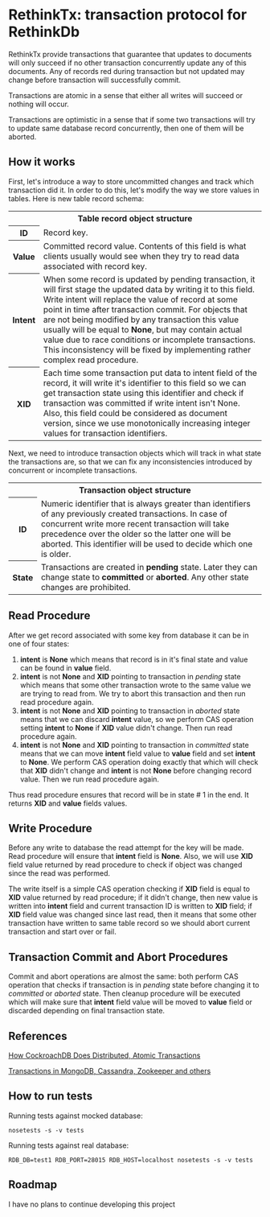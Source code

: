 RethinkTx: transaction protocol for RethinkDb
=============================================

RethinkTx provide transactions that guarantee that updates to documents will
only succeed if no other transaction concurrently update any of this documents.
Any of records red during transaction but not updated may change before
transaction will successfully commit.

Transactions are atomic in a sense that either all writes will succeed or
nothing will occur.

Transactions are optimistic in a sense that if some two transactions will try
to update same database record concurrently, then one of them will be aborted.

How it works
------------

First, let's introduce a way to store uncommitted changes and track which
transaction did it. In order to do this, let's modify the way we store values
in tables. Here is new table record schema:

<table>
  <tr>
    <th colspan=2>Table record object structure</th>
  </tr>
  <tr>
    <th>ID</th>
    <td>
      Record key.
    </td>
  </tr>
  <tr>
    <th>Value</th>
    <td>
      Committed record value. Contents of this field is what clients usually
      would see when they try to read data associated with record key.
    </td>
  </tr>
  <tr>
    <th>Intent</th>
    <td>
      When some record is updated by pending transaction, it will first stage
      the updated data by writing it to this field. Write intent will replace
      the value of record at some point in time after transaction commit. For
      objects that are not being modified by any transaction this value usually
      will be equal to <strong>None</strong>, but may contain actual value due
      to race conditions or incomplete transactions. This inconsistency will be
      fixed by implementing rather complex read procedure.
    </td>
  </tr>
  <tr>
    <th>XID</th>
    <td>
      Each time some transaction put data to intent field of the record,
      it will write it's identifier to this field so we can get transaction
      state using this identifier and check if transaction was committed
      if write intent isn't None.
      Also, this field could be considered as document version, since we use
      monotonically increasing integer values for transaction identifiers.
    </td>
  </tr>
</table>

Next, we need to introduce transaction objects which will track in what state
the transactions are, so that we can fix any inconsistencies introduced by
concurrent or incomplete transactions.

<table>
  <tr>
    <th colspan=2>Transaction object structure</th>
  </tr>
  <tr>
    <th>ID</th>
    <td>
      Numeric identifier that is always greater than identifiers of any
      previously created transactions. In case of concurrent write more recent
      transaction will take precedence over the older so the latter one will
      be aborted. This identifier will be used to decide which one is older.
    </td>
  </tr>
  <tr>
    <th>State</th>
    <td>
      Transactions are created in <strong>pending</strong> state. Later they
      can change state to <strong>committed</strong> or
      <strong>aborted</strong>. Any other state changes are prohibited.
    </td>
  </tr>
</table>

Read Procedure
--------------

After we get record associated with some key from database it can be in one of
four states:

1. **intent** is **None** which means that record is in it's final state and
   value can be found in **value** field.
2. **intent** is not **None** and **XID** pointing to transaction in *pending*
   state which means that some other transaction wrote to the same value we 
   are trying to read from. We try to abort this transaction and then run read
   procedure again.
3. **intent** is not **None** and **XID** pointing to transaction in *aborted*
   state means that we can discard **intent** value, so we perform CAS
   operation setting **intent** to **None** if **XID** value didn't change.
   Then run read procedure again.
4. **intent** is not **None** and **XID** pointing to transaction in
   *committed* state means that we can move **intent** field value to **value**
   field and set **intent** to **None**. We perform CAS operation doing exactly
   that which will check that **XID** didn't change and **intent** is not
   **None** before changing record value. Then we run read procedure again.

Thus read procedure ensures that record will be in state # 1 in the end. It
returns **XID** and **value** fields values.

Write Procedure
---------------

Before any write to database the read attempt for the key will be made.
Read procedure will ensure that **intent** field is **None**. Also, we will use
**XID** field value returned by read procedure to check if object was changed
since the read was performed.

The write itself is a simple CAS operation checking if **XID** field is equal
to **XID** value returned by read procedure; if it didn't change, then new
value is written into **intent** field and current transaction ID is
written to **XID** field; if **XID** field value was changed since last read,
then it means that some other transaction have written to same table record so
we should abort current transaction and start over or fail.


Transaction Commit and Abort Procedures
---------------------------------------

Commit and abort operations are almost the same: both perform CAS operation
that checks if transaction is in *pending* state before changing it to
*committed* or *aborted* state. Then cleanup procedure will be executed which
will make sure that **intent** field value will be moved to **value** field or
discarded depending on final transaction state.

References
----------

[How CockroachDB Does Distributed, Atomic Transactions](
https://www.cockroachlabs.com/blog/how-cockroachdb-distributes-atomic-transactions/)

[Transactions in MongoDB, Cassandra, Zookeeper and others](
http://rystsov.info/2012/09/01/cas.html)

How to run tests
----------------

Running tests against mocked database:

    nosetests -s -v tests

Running tests against real database:

    RDB_DB=test1 RDB_PORT=28015 RDB_HOST=localhost nosetests -s -v tests


Roadmap
-------

I have no plans to continue developing this project
